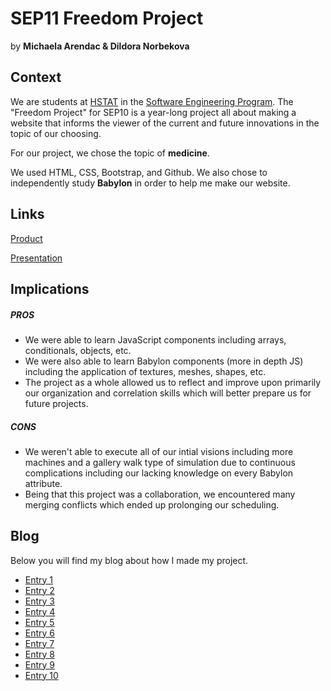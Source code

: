 # SEP11 Freedom Project
by **Michaela Arendac & Dildora Norbekova**

## Context
We are students at [HSTAT](https://www.hstat.org/) in the [Software Engineering Program](https://hstatsep.github.io/). The "Freedom Project" for SEP10 is a year-long project all about making a website that informs the viewer of the current and future innovations in the topic of our choosing.

For our project, we chose the topic of **medicine**. 

We used HTML, CSS, Bootstrap, and Github. We also chose to independently study **Babylon** in order to help me make our website.

## Links

[Product](https://dildoran2195.github.io/medicalproject/)

[Presentation](https://docs.google.com/presentation/d/1GjRuum40-J1fS3SfWq6IdnIMmfQhBaFJrWBQh-q9T4Q/edit?usp=sharing)

## Implications
##### PROS
* We were able to learn JavaScript components including arrays, conditionals, objects, etc.
* We were also able to learn Babylon components (more in depth JS) including the application of textures, meshes, shapes, etc.
* The project as a whole allowed us to reflect and improve upon primarily our organization and correlation skills which will better prepare us for future projects.   
##### CONS
* We weren't able to execute all of our intial visions including more machines and a gallery walk type of simulation due to continuous complications including our lacking knowledge on every Babylon attribute.
* Being that this project was a collaboration, we encountered many merging conflicts which ended up prolonging our scheduling. 


## Blog
Below you will find my blog about how I made my project.

* [Entry 1](blog/entry01.md)
* [Entry 2](blog/entry02.md)
* [Entry 3](blog/entry03.md)
* [Entry 4](blog/entry04.md)
* [Entry 5](blog/entry05.md)
* [Entry 6](blog/entry06.md)
* [Entry 7](blog/entry07.md)
* [Entry 8](blog/entry08.md)
* [Entry 9](blog/entry09.md)
* [Entry 10](blog/entry10.md)
